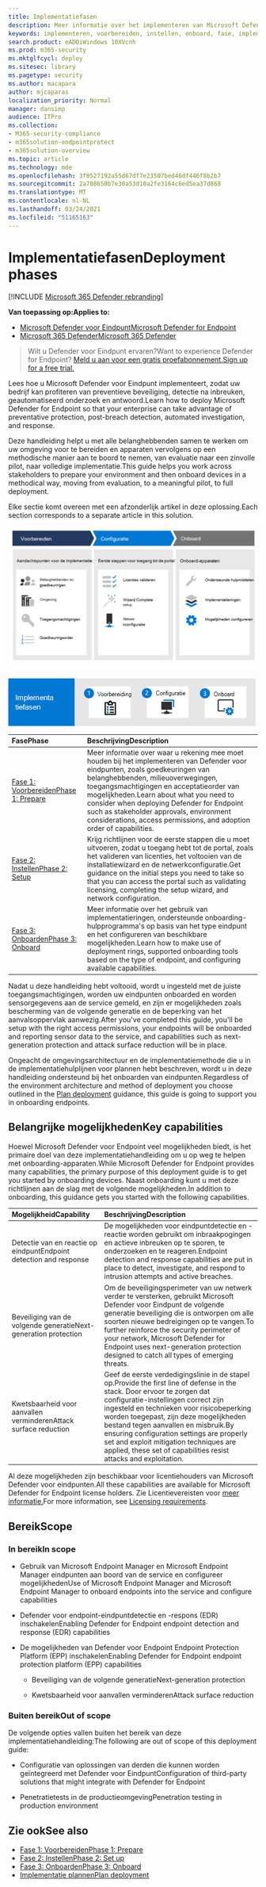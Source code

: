 ```yaml
---
title: Implementatiefasen
description: Meer informatie over het implementeren van Microsoft Defender voor eindpunten door eindpunten voor die service voor te bereiden, in te stellen en te onboarden
keywords: implementeren, voorbereiden, instellen, onboard, fase, implementatie, implementeren, acceptatie, configureren
search.product: eADQiWindows 10XVcnh
ms.prod: m365-security
ms.mktglfcycl: deploy
ms.sitesec: library
ms.pagetype: security
ms.author: macapara
author: mjcaparas
localization_priority: Normal
manager: dansimp
audience: ITPro
ms.collection:
- M365-security-compliance
- m365solution-endpointprotect
- m365solution-overview
ms.topic: article
ms.technology: mde
ms.openlocfilehash: 3f0527192a55d67df7e23507bed46df446f8b2b7
ms.sourcegitcommit: 2a708650b7e30a53d10a2fe3164c6ed5ea37d868
ms.translationtype: MT
ms.contentlocale: nl-NL
ms.lasthandoff: 03/24/2021
ms.locfileid: "51165163"
---
```

# <a name="deployment-phases"></a><span data-ttu-id="5aec9-104">Implementatiefasen</span><span class="sxs-lookup"><span data-stu-id="5aec9-104">Deployment phases</span></span>

[!INCLUDE [Microsoft 365 Defender rebranding](../../includes/microsoft-defender.md)]

<span data-ttu-id="5aec9-105">**Van toepassing op:**</span><span class="sxs-lookup"><span data-stu-id="5aec9-105">**Applies to:**</span></span>
- [<span data-ttu-id="5aec9-106">Microsoft Defender voor Eindpunt</span><span class="sxs-lookup"><span data-stu-id="5aec9-106">Microsoft Defender for Endpoint</span></span>](https://go.microsoft.com/fwlink/p/?linkid=2154037)
- [<span data-ttu-id="5aec9-107">Microsoft 365 Defender</span><span class="sxs-lookup"><span data-stu-id="5aec9-107">Microsoft 365 Defender</span></span>](https://go.microsoft.com/fwlink/?linkid=2118804)

><span data-ttu-id="5aec9-108">Wilt u Defender voor Eindpunt ervaren?</span><span class="sxs-lookup"><span data-stu-id="5aec9-108">Want to experience Defender for Endpoint?</span></span> [<span data-ttu-id="5aec9-109">Meld u aan voor een gratis proefabonnement.</span><span class="sxs-lookup"><span data-stu-id="5aec9-109">Sign up for a free trial.</span></span>](https://www.microsoft.com/microsoft-365/windows/microsoft-defender-atp?ocid=docs-wdatp-assignaccess-abovefoldlink)

<span data-ttu-id="5aec9-110">Lees hoe u Microsoft Defender voor Eindpunt implementeert, zodat uw bedrijf kan profiteren van preventieve beveiliging, detectie na inbreuken, geautomatiseerd onderzoek en antwoord.</span><span class="sxs-lookup"><span data-stu-id="5aec9-110">Learn how to deploy Microsoft Defender for Endpoint so that your enterprise can take advantage of preventative protection, post-breach detection, automated investigation, and response.</span></span> 


<span data-ttu-id="5aec9-111">Deze handleiding helpt u met alle belanghebbenden samen te werken om uw omgeving voor te bereiden en apparaten vervolgens op een methodische manier aan te boord te nemen, van evaluatie naar een zinvolle pilot, naar volledige implementatie.</span><span class="sxs-lookup"><span data-stu-id="5aec9-111">This guide helps you work across stakeholders to prepare your environment and then onboard devices in a methodical way, moving from evaluation, to a meaningful pilot, to full deployment.</span></span>

<span data-ttu-id="5aec9-112">Elke sectie komt overeen met een afzonderlijk artikel in deze oplossing.</span><span class="sxs-lookup"><span data-stu-id="5aec9-112">Each section corresponds to a separate article in this solution.</span></span>

![Afbeelding van implementatiefasen met details uit tabel](images/deployment-guide-phases.png)


![Overzicht van implementatiefasen: voorbereiden, instellen, onboard](images/phase-diagrams/deployment-phases.png)

|<span data-ttu-id="5aec9-115">Fase</span><span class="sxs-lookup"><span data-stu-id="5aec9-115">Phase</span></span> | <span data-ttu-id="5aec9-116">Beschrijving</span><span class="sxs-lookup"><span data-stu-id="5aec9-116">Description</span></span> | 
|:-------|:-----|
| [<span data-ttu-id="5aec9-117">Fase 1: Voorbereiden</span><span class="sxs-lookup"><span data-stu-id="5aec9-117">Phase 1: Prepare</span></span>](prepare-deployment.md)| <span data-ttu-id="5aec9-118">Meer informatie over waar u rekening mee moet houden bij het implementeren van Defender voor eindpunten, zoals goedkeuringen van belanghebbenden, milieuoverwegingen, toegangsmachtigingen en acceptatieorder van mogelijkheden.</span><span class="sxs-lookup"><span data-stu-id="5aec9-118">Learn about what you need to consider when deploying Defender for Endpoint such as stakeholder approvals, environment considerations, access permissions, and adoption order of capabilities.</span></span> 
| [<span data-ttu-id="5aec9-119">Fase 2: Instellen</span><span class="sxs-lookup"><span data-stu-id="5aec9-119">Phase 2: Setup</span></span>](production-deployment.md)|  <span data-ttu-id="5aec9-120">Krijg richtlijnen voor de eerste stappen die u moet uitvoeren, zodat u toegang hebt tot de portal, zoals het valideren van licenties, het voltooien van de installatiewizard en de netwerkconfiguratie.</span><span class="sxs-lookup"><span data-stu-id="5aec9-120">Get guidance on the initial steps you need to take so that you can access the portal such as validating licensing, completing the setup wizard, and network configuration.</span></span> 
| [<span data-ttu-id="5aec9-121">Fase 3: Onboarden</span><span class="sxs-lookup"><span data-stu-id="5aec9-121">Phase 3: Onboard</span></span>](onboarding.md) | <span data-ttu-id="5aec9-122">Meer informatie over het gebruik van implementatieringen, ondersteunde onboarding-hulpprogramma's op basis van het type eindpunt en het configureren van beschikbare mogelijkheden.</span><span class="sxs-lookup"><span data-stu-id="5aec9-122">Learn how to make use of deployment rings, supported onboarding tools based on the type of endpoint, and configuring available capabilities.</span></span> 


<span data-ttu-id="5aec9-123">Nadat u deze handleiding hebt voltooid, wordt u ingesteld met de juiste toegangsmachtigingen, worden uw eindpunten onboarded en worden sensorgegevens aan de service gemeld, en zijn er mogelijkheden zoals bescherming van de volgende generatie en de beperking van het aanvalsoppervlak aanwezig.</span><span class="sxs-lookup"><span data-stu-id="5aec9-123">After you've completed this guide, you'll be setup with the right access permissions, your endpoints will be onboarded and reporting sensor data to the service, and capabilities such as next-generation protection and attack surface reduction will be in place.</span></span>



<span data-ttu-id="5aec9-124">Ongeacht de omgevingsarchitectuur en de implementatiemethode die [](deployment-strategy.md) u in de implementatiehulplijnen voor plannen hebt beschreven, wordt u in deze handleiding ondersteund bij het onboarden van eindpunten.</span><span class="sxs-lookup"><span data-stu-id="5aec9-124">Regardless of the environment architecture and method of deployment you choose outlined in the [Plan deployment](deployment-strategy.md) guidance, this guide is going to support you in onboarding endpoints.</span></span> 








## <a name="key-capabilities"></a><span data-ttu-id="5aec9-125">Belangrijke mogelijkheden</span><span class="sxs-lookup"><span data-stu-id="5aec9-125">Key capabilities</span></span>

<span data-ttu-id="5aec9-126">Hoewel Microsoft Defender voor Endpoint veel mogelijkheden biedt, is het primaire doel van deze implementatiehandleiding om u op weg te helpen met onboarding-apparaten.</span><span class="sxs-lookup"><span data-stu-id="5aec9-126">While Microsoft Defender for Endpoint provides many capabilities, the primary purpose of this deployment guide is to get you started by onboarding devices.</span></span> <span data-ttu-id="5aec9-127">Naast onboarding kunt u met deze richtlijnen aan de slag met de volgende mogelijkheden.</span><span class="sxs-lookup"><span data-stu-id="5aec9-127">In addition to onboarding, this guidance gets you started with the following capabilities.</span></span>



<span data-ttu-id="5aec9-128">Mogelijkheid</span><span class="sxs-lookup"><span data-stu-id="5aec9-128">Capability</span></span> | <span data-ttu-id="5aec9-129">Beschrijving</span><span class="sxs-lookup"><span data-stu-id="5aec9-129">Description</span></span> 
:---|:---
<span data-ttu-id="5aec9-130">Detectie van en reactie op eindpunt</span><span class="sxs-lookup"><span data-stu-id="5aec9-130">Endpoint detection and response</span></span> | <span data-ttu-id="5aec9-131">De mogelijkheden voor eindpuntdetectie en -reactie worden gebruikt om inbraakpogingen en actieve inbreuken op te sporen, te onderzoeken en te reageren.</span><span class="sxs-lookup"><span data-stu-id="5aec9-131">Endpoint detection and response capabilities are put in place to detect, investigate, and respond to intrusion attempts and active breaches.</span></span>
<span data-ttu-id="5aec9-132">Beveiliging van de volgende generatie</span><span class="sxs-lookup"><span data-stu-id="5aec9-132">Next-generation protection</span></span> | <span data-ttu-id="5aec9-133">Om de beveiligingsperimeter van uw netwerk verder te versterken, gebruikt Microsoft Defender voor Eindpunt de volgende generatie beveiliging die is ontworpen om alle soorten nieuwe bedreigingen op te vangen.</span><span class="sxs-lookup"><span data-stu-id="5aec9-133">To further reinforce the security perimeter of your network, Microsoft Defender for Endpoint uses next-generation protection designed to catch all types of emerging threats.</span></span>
<span data-ttu-id="5aec9-134">Kwetsbaarheid voor aanvallen verminderen</span><span class="sxs-lookup"><span data-stu-id="5aec9-134">Attack surface reduction</span></span> |  <span data-ttu-id="5aec9-135">Geef de eerste verdedigingslinie in de stapel op.</span><span class="sxs-lookup"><span data-stu-id="5aec9-135">Provide the first line of defense in the stack.</span></span> <span data-ttu-id="5aec9-136">Door ervoor te zorgen dat configuratie-instellingen correct zijn ingesteld en technieken voor risicobeperking worden toegepast, zijn deze mogelijkheden bestand tegen aanvallen en misbruik.</span><span class="sxs-lookup"><span data-stu-id="5aec9-136">By ensuring configuration settings are properly set and exploit mitigation techniques are applied, these set of capabilities resist attacks and exploitation.</span></span>

<span data-ttu-id="5aec9-137">Al deze mogelijkheden zijn beschikbaar voor licentiehouders van Microsoft Defender voor eindpunten.</span><span class="sxs-lookup"><span data-stu-id="5aec9-137">All these capabilities are available for Microsoft Defender for Endpoint license holders.</span></span> <span data-ttu-id="5aec9-138">Zie Licentievereisten voor [meer informatie.](minimum-requirements.md#licensing-requirements)</span><span class="sxs-lookup"><span data-stu-id="5aec9-138">For more information, see [Licensing requirements](minimum-requirements.md#licensing-requirements).</span></span>

## <a name="scope"></a><span data-ttu-id="5aec9-139">Bereik</span><span class="sxs-lookup"><span data-stu-id="5aec9-139">Scope</span></span>

### <a name="in-scope"></a><span data-ttu-id="5aec9-140">In bereik</span><span class="sxs-lookup"><span data-stu-id="5aec9-140">In scope</span></span>

-   <span data-ttu-id="5aec9-141">Gebruik van Microsoft Endpoint Manager en Microsoft Endpoint Manager eindpunten aan boord van de service en configureer mogelijkheden</span><span class="sxs-lookup"><span data-stu-id="5aec9-141">Use of Microsoft Endpoint Manager and Microsoft Endpoint Manager to onboard endpoints into the service and configure capabilities</span></span>

-   <span data-ttu-id="5aec9-142">Defender voor endpoint-eindpuntdetectie en -respons (EDR) inschakelen</span><span class="sxs-lookup"><span data-stu-id="5aec9-142">Enabling Defender for Endpoint endpoint detection and response (EDR)  capabilities</span></span>

-   <span data-ttu-id="5aec9-143">De mogelijkheden van Defender voor Endpoint Endpoint Protection Platform (EPP) inschakelen</span><span class="sxs-lookup"><span data-stu-id="5aec9-143">Enabling Defender for Endpoint endpoint protection platform (EPP) capabilities</span></span>

    -   <span data-ttu-id="5aec9-144">Beveiliging van de volgende generatie</span><span class="sxs-lookup"><span data-stu-id="5aec9-144">Next-generation protection</span></span>

    -   <span data-ttu-id="5aec9-145">Kwetsbaarheid voor aanvallen verminderen</span><span class="sxs-lookup"><span data-stu-id="5aec9-145">Attack surface reduction</span></span>


### <a name="out-of-scope"></a><span data-ttu-id="5aec9-146">Buiten bereik</span><span class="sxs-lookup"><span data-stu-id="5aec9-146">Out of scope</span></span>

<span data-ttu-id="5aec9-147">De volgende opties vallen buiten het bereik van deze implementatiehandleiding:</span><span class="sxs-lookup"><span data-stu-id="5aec9-147">The following are out of scope of this deployment guide:</span></span>

-   <span data-ttu-id="5aec9-148">Configuratie van oplossingen van derden die kunnen worden geïntegreerd met Defender voor Eindpunt</span><span class="sxs-lookup"><span data-stu-id="5aec9-148">Configuration of third-party solutions that might integrate with Defender for Endpoint</span></span>

-   <span data-ttu-id="5aec9-149">Penetratietests in de productieomgeving</span><span class="sxs-lookup"><span data-stu-id="5aec9-149">Penetration testing in production environment</span></span>




## <a name="see-also"></a><span data-ttu-id="5aec9-150">Zie ook</span><span class="sxs-lookup"><span data-stu-id="5aec9-150">See also</span></span>
- [<span data-ttu-id="5aec9-151">Fase 1: Voorbereiden</span><span class="sxs-lookup"><span data-stu-id="5aec9-151">Phase 1: Prepare</span></span>](prepare-deployment.md)
- [<span data-ttu-id="5aec9-152">Fase 2: Instellen</span><span class="sxs-lookup"><span data-stu-id="5aec9-152">Phase 2: Set up</span></span>](production-deployment.md)
- [<span data-ttu-id="5aec9-153">Fase 3: Onboarden</span><span class="sxs-lookup"><span data-stu-id="5aec9-153">Phase 3: Onboard</span></span>](onboarding.md)
- [<span data-ttu-id="5aec9-154">Implementatie plannen</span><span class="sxs-lookup"><span data-stu-id="5aec9-154">Plan deployment</span></span>](deployment-strategy.md)